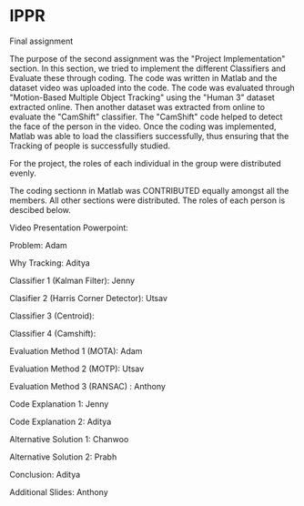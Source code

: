 # IPPR
Final assignment
  
The purpose of the second assignment was the "Project Implementation" section. 
In this section, we tried to implement the different Classifiers and Evaluate these through coding. 
The code was written in Matlab and the dataset video was uploaded into the code.
The code was evaluated through "Motion-Based Multiple Object Tracking" using the "Human 3" dataset extracted online. 
Then another dataset was extracted from online to evaluate the "CamShift" classifier. The "CamShift" code helped to detect the face of the person in the video. 
Once the coding was implemented, Matlab was able to load the classifiers successfully, thus ensuring that the Tracking of people is successfully studied. 

For the project, the roles of each individual in the group were distributed evenly. 

The coding sectionn in Matlab was CONTRIBUTED equally amongst all the members. All other sections were distributed. The roles of each person is descibed below.

Video Presentation Powerpoint: 

Problem: Adam

Why Tracking: Aditya

Classifier 1 (Kalman Filter): Jenny

Clasifier 2 (Harris Corner Detector): Utsav

Classifier 3 (Centroid): 

Classifier 4 (Camshift): 

Evaluation Method 1 (MOTA): Adam

Evaluation Method 2 (MOTP): Utsav

Evaluation Method 3 (RANSAC) : Anthony

Code Explanation 1: Jenny

Code Explanation 2: Aditya

Alternative Solution 1: Chanwoo 

Alternative Solution 2: Prabh 

Conclusion: Aditya

Additional Slides: Anthony 



